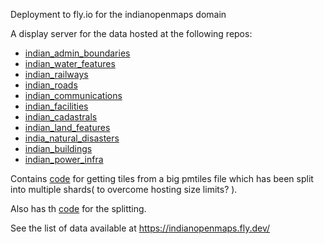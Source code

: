 Deployment to fly.io for the indianopenmaps domain

A display server for the data hosted at the following repos:
* [indian_admin_boundaries](https://github.com/ramSeraph/indian_admin_boundaries)
* [indian_water_features](https://github.com/ramSeraph/indian_water_features)
* [indian_railways](https://github.com/ramSeraph/indian_railways)
* [indian_roads](https://github.com/ramSeraph/indian_roads)
* [indian_communications](https://github.com/ramSeraph/indian_communications)
* [indian_facilities](https://github.com/ramSeraph/indian_facilities)
* [indian_cadastrals](https://github.com/ramSeraph/indian_cadastrals)
* [indian_land_features](https://github.com/ramSeraph/indian_land_features)
* [india_natural_disasters](https://github.com/ramSeraph/india_natural_disasters)
* [indian_buildings](https://github.com/ramSeraph/indian_buildings)
* [indian_power_infra](https://github.com/ramSeraph/indian_power_infra)

Contains [code](https://github.com/ramSeraph/indianopenmaps/blob/main/server/mosaic_handler.js) for getting tiles from a big pmtiles file which has been split into multiple shards( to overcome hosting size limits? ).

Also has th [code](https://github.com/ramSeraph/indianopenmaps/blob/main/utils/partition.py) for the splitting.

See the list of data available at https://indianopenmaps.fly.dev/

